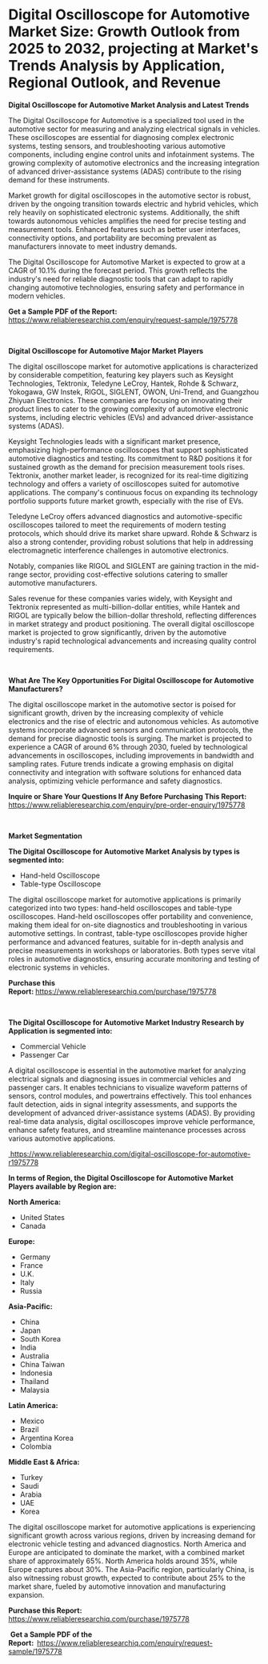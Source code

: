 <p><h1>Digital Oscilloscope for Automotive Market Size: Growth Outlook from 2025 to 2032, projecting at Market's Trends Analysis by Application, Regional Outlook, and Revenue</h1></p><p><strong>Digital Oscilloscope for Automotive Market Analysis and Latest Trends</strong></p>
<p><p>The Digital Oscilloscope for Automotive is a specialized tool used in the automotive sector for measuring and analyzing electrical signals in vehicles. These oscilloscopes are essential for diagnosing complex electronic systems, testing sensors, and troubleshooting various automotive components, including engine control units and infotainment systems. The growing complexity of automotive electronics and the increasing integration of advanced driver-assistance systems (ADAS) contribute to the rising demand for these instruments.</p><p>Market growth for digital oscilloscopes in the automotive sector is robust, driven by the ongoing transition towards electric and hybrid vehicles, which rely heavily on sophisticated electronic systems. Additionally, the shift towards autonomous vehicles amplifies the need for precise testing and measurement tools. Enhanced features such as better user interfaces, connectivity options, and portability are becoming prevalent as manufacturers innovate to meet industry demands.</p><p>The Digital Oscilloscope for Automotive Market is expected to grow at a CAGR of 10.1% during the forecast period. This growth reflects the industry's need for reliable diagnostic tools that can adapt to rapidly changing automotive technologies, ensuring safety and performance in modern vehicles.</p></p>
<p><strong>Get a Sample PDF of the Report:&nbsp;</strong> <a href="https://www.reliableresearchiq.com/enquiry/request-sample/1975778?utm_campaign=3282&utm_medium=2&utm_source=Github&utm_content=ia&utm_term=12042025&utm_id=digital-oscilloscope-for-automotive">https://www.reliableresearchiq.com/enquiry/request-sample/1975778</a></p>
<p>&nbsp;</p>
<p><strong>Digital Oscilloscope for Automotive Major Market Players</strong></p>
<p><p>The digital oscilloscope market for automotive applications is characterized by considerable competition, featuring key players such as Keysight Technologies, Tektronix, Teledyne LeCroy, Hantek, Rohde & Schwarz, Yokogawa, GW Instek, RIGOL, SIGLENT, OWON, Uni-Trend, and Guangzhou Zhiyuan Electronics. These companies are focusing on innovating their product lines to cater to the growing complexity of automotive electronic systems, including electric vehicles (EVs) and advanced driver-assistance systems (ADAS).</p><p>Keysight Technologies leads with a significant market presence, emphasizing high-performance oscilloscopes that support sophisticated automotive diagnostics and testing. Its commitment to R&D positions it for sustained growth as the demand for precision measurement tools rises. Tektronix, another market leader, is recognized for its real-time digitizing technology and offers a variety of oscilloscopes suited for automotive applications. The company's continuous focus on expanding its technology portfolio supports future market growth, especially with the rise of EVs.</p><p>Teledyne LeCroy offers advanced diagnostics and automotive-specific oscilloscopes tailored to meet the requirements of modern testing protocols, which should drive its market share upward. Rohde & Schwarz is also a strong contender, providing robust solutions that help in addressing electromagnetic interference challenges in automotive electronics. </p><p>Notably, companies like RIGOL and SIGLENT are gaining traction in the mid-range sector, providing cost-effective solutions catering to smaller automotive manufacturers. </p><p>Sales revenue for these companies varies widely, with Keysight and Tektronix represented as multi-billion-dollar entities, while Hantek and RIGOL are typically below the billion-dollar threshold, reflecting differences in market strategy and product positioning. The overall digital oscilloscope market is projected to grow significantly, driven by the automotive industry's rapid technological advancements and increasing quality control requirements.</p></p>
<p>&nbsp;</p>
<p><strong>What Are The Key Opportunities For Digital Oscilloscope for Automotive Manufacturers?</strong></p>
<p><p>The digital oscilloscope market in the automotive sector is poised for significant growth, driven by the increasing complexity of vehicle electronics and the rise of electric and autonomous vehicles. As automotive systems incorporate advanced sensors and communication protocols, the demand for precise diagnostic tools is surging. The market is projected to experience a CAGR of around 6% through 2030, fueled by technological advancements in oscilloscopes, including improvements in bandwidth and sampling rates. Future trends indicate a growing emphasis on digital connectivity and integration with software solutions for enhanced data analysis, optimizing vehicle performance and safety diagnostics.</p></p>
<p><strong>Inquire or Share Your Questions If Any Before Purchasing This Report:</strong> <a href="https://www.reliableresearchiq.com/enquiry/pre-order-enquiry/1975778?utm_campaign=3282&utm_medium=2&utm_source=Github&utm_content=ia&utm_term=12042025&utm_id=digital-oscilloscope-for-automotive">https://www.reliableresearchiq.com/enquiry/pre-order-enquiry/1975778</a></p>
<p>&nbsp;</p>
<p><strong>Market Segmentation</strong></p>
<p><strong>The Digital Oscilloscope for Automotive Market Analysis by types is segmented into:</strong></p>
<p><ul><li>Hand-held Oscilloscope</li><li>Table-type Oscilloscope</li></ul></p>
<p><p>The digital oscilloscope market for automotive applications is primarily categorized into two types: hand-held oscilloscopes and table-type oscilloscopes. Hand-held oscilloscopes offer portability and convenience, making them ideal for on-site diagnostics and troubleshooting in various automotive settings. In contrast, table-type oscilloscopes provide higher performance and advanced features, suitable for in-depth analysis and precise measurements in workshops or laboratories. Both types serve vital roles in automotive diagnostics, ensuring accurate monitoring and testing of electronic systems in vehicles.</p></p>
<p><strong>Purchase this Report:&nbsp;</strong><a href="https://www.reliableresearchiq.com/purchase/1975778?utm_campaign=3282&utm_medium=2&utm_source=Github&utm_content=ia&utm_term=12042025&utm_id=digital-oscilloscope-for-automotive">https://www.reliableresearchiq.com/purchase/1975778</a></p>
<p>&nbsp;</p>
<p><strong>The Digital Oscilloscope for Automotive Market Industry Research by Application is segmented into:</strong></p>
<p><ul><li>Commercial Vehicle</li><li>Passenger Car</li></ul></p>
<p><p>A digital oscilloscope is essential in the automotive market for analyzing electrical signals and diagnosing issues in commercial vehicles and passenger cars. It enables technicians to visualize waveform patterns of sensors, control modules, and powertrains effectively. This tool enhances fault detection, aids in signal integrity assessments, and supports the development of advanced driver-assistance systems (ADAS). By providing real-time data analysis, digital oscilloscopes improve vehicle performance, enhance safety features, and streamline maintenance processes across various automotive applications.</p></p>
<p><a href="https://www.reliableresearchiq.com/digital-oscilloscope-for-automotive-r1975778?utm_campaign=3282&utm_medium=2&utm_source=Github&utm_content=ia&utm_term=12042025&utm_id=digital-oscilloscope-for-automotive">&nbsp;https://www.reliableresearchiq.com/digital-oscilloscope-for-automotive-r1975778</a></p>
<p><strong>In terms of Region, the Digital Oscilloscope for Automotive Market Players available by Region are:</strong></p>
<p>
    <p> <strong> North America: </strong>
        <ul>
            <li>United States</li>
            <li>Canada</li>
        </ul>
        </p> 
    <p> <strong> Europe: </strong>
        <ul>
            <li>Germany</li>
            <li>France</li>
            <li>U.K.</li>
            <li>Italy</li>
            <li>Russia</li>
        </ul>
        </p> 
    <p> <strong> Asia-Pacific: </strong>
        <ul>
            <li>China</li>
            <li>Japan</li>
            <li>South Korea</li>
            <li>India</li>
            <li>Australia</li>
            <li>China Taiwan</li>
            <li>Indonesia</li>
            <li>Thailand</li>
            <li>Malaysia</li>
        </ul>
        </p> 
    <p> <strong> Latin America: </strong>
        <ul>
            <li>Mexico</li>
            <li>Brazil</li>
            <li>Argentina Korea</li>
            <li>Colombia</li>
        </ul>
        </p> 
    <p> <strong> Middle East & Africa: </strong>
        <ul>
            <li>Turkey</li>
            <li>Saudi</li>
            <li>Arabia</li>
            <li>UAE</li>
            <li>Korea</li>
        </ul>
    </p>
    </p>
<p><p>The digital oscilloscope market for automotive applications is experiencing significant growth across various regions, driven by increasing demand for electronic vehicle testing and advanced diagnostics. North America and Europe are anticipated to dominate the market, with a combined market share of approximately 65%. North America holds around 35%, while Europe captures about 30%. The Asia-Pacific region, particularly China, is also witnessing robust growth, expected to contribute about 25% to the market share, fueled by automotive innovation and manufacturing expansion.</p></p>
<p><strong>Purchase this Report: </strong><a href="https://www.reliableresearchiq.com/purchase/1975778?utm_campaign=3282&utm_medium=2&utm_source=Github&utm_content=ia&utm_term=12042025&utm_id=digital-oscilloscope-for-automotive">https://www.reliableresearchiq.com/purchase/1975778</a></p>
<p>&nbsp;<strong>Get a Sample PDF of the Report:&nbsp;&nbsp;</strong><a href="https://www.reliableresearchiq.com/enquiry/request-sample/1975778?utm_campaign=3282&utm_medium=2&utm_source=Github&utm_content=ia&utm_term=12042025&utm_id=digital-oscilloscope-for-automotive">https://www.reliableresearchiq.com/enquiry/request-sample/1975778</a></p>
<p><strong></strong></p>
<p><p></p><p></p><p></p></p>